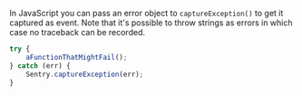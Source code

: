 In JavaScript you can pass an error object to `captureException()` to get it captured
as event.  Note that it's possible to throw strings as errors in which case no traceback
can be recorded.

```javascript
try {
    aFunctionThatMightFail();
} catch (err) {
    Sentry.captureException(err);
}
```
